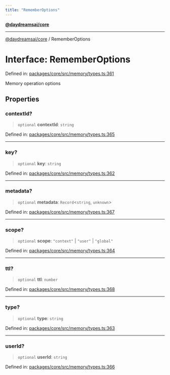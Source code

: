 ```yaml
---
title: "RememberOptions"
---
```


[**@daydreamsai/core**](./api-reference.md)

***

[@daydreamsai/core](./api-reference.md) / RememberOptions

# Interface: RememberOptions

Defined in: [packages/core/src/memory/types.ts:361](https://github.com/dojoengine/daydreams/blob/95678f46ea3908883ec80d853a28c9f23ca4f5c2/packages/core/src/memory/types.ts#L361)

Memory operation options

## Properties

### contextId?

> `optional` **contextId**: `string`

Defined in: [packages/core/src/memory/types.ts:365](https://github.com/dojoengine/daydreams/blob/95678f46ea3908883ec80d853a28c9f23ca4f5c2/packages/core/src/memory/types.ts#L365)

***

### key?

> `optional` **key**: `string`

Defined in: [packages/core/src/memory/types.ts:362](https://github.com/dojoengine/daydreams/blob/95678f46ea3908883ec80d853a28c9f23ca4f5c2/packages/core/src/memory/types.ts#L362)

***

### metadata?

> `optional` **metadata**: `Record`\<`string`, `unknown`\>

Defined in: [packages/core/src/memory/types.ts:367](https://github.com/dojoengine/daydreams/blob/95678f46ea3908883ec80d853a28c9f23ca4f5c2/packages/core/src/memory/types.ts#L367)

***

### scope?

> `optional` **scope**: `"context"` \| `"user"` \| `"global"`

Defined in: [packages/core/src/memory/types.ts:364](https://github.com/dojoengine/daydreams/blob/95678f46ea3908883ec80d853a28c9f23ca4f5c2/packages/core/src/memory/types.ts#L364)

***

### ttl?

> `optional` **ttl**: `number`

Defined in: [packages/core/src/memory/types.ts:368](https://github.com/dojoengine/daydreams/blob/95678f46ea3908883ec80d853a28c9f23ca4f5c2/packages/core/src/memory/types.ts#L368)

***

### type?

> `optional` **type**: `string`

Defined in: [packages/core/src/memory/types.ts:363](https://github.com/dojoengine/daydreams/blob/95678f46ea3908883ec80d853a28c9f23ca4f5c2/packages/core/src/memory/types.ts#L363)

***

### userId?

> `optional` **userId**: `string`

Defined in: [packages/core/src/memory/types.ts:366](https://github.com/dojoengine/daydreams/blob/95678f46ea3908883ec80d853a28c9f23ca4f5c2/packages/core/src/memory/types.ts#L366)
